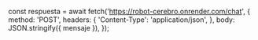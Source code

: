 const respuesta = await fetch('https://robot-cerebro.onrender.com/chat', {
         method: 'POST',
         headers: {
             'Content-Type': 'application/json',
         },
         body: JSON.stringify({ mensaje }),
     });
